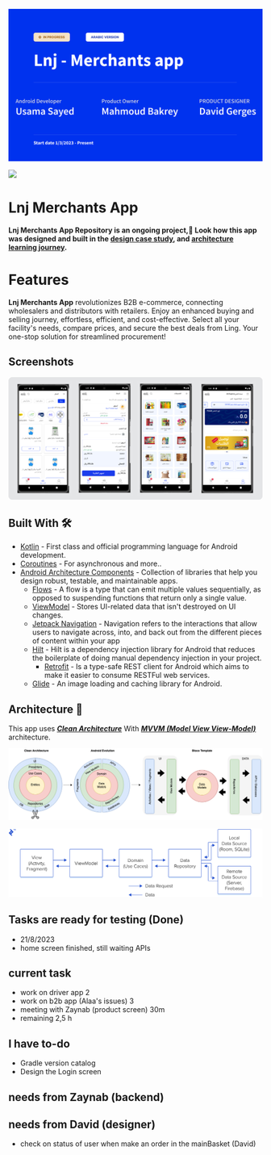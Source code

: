 ![Lnj B2B app](docs/images/lnj_b2b_spalsh.png "lnj b2b spalsh")

<a href="https://play.google.com/store/apps/details?id=com.sa.lnj"><img src="https://play.google.com/intl/en_us/badges/static/images/badges/en_badge_web_generic.png" height="70"></a>



Lnj Merchants App
==================

**Lnj Merchants App Repository is an ongoing project,🚧 Look how this app was designed and built in the [design case study](https://goo.gle/nia-figma](https://www.figma.com/file/IN2kItj0Uecjwguriit22U/LNJ---Merchant-App?type=design&mode=design&t=5RMadKxPufCaTTfp-1)), and [architecture learning journey](docs/ArchitectureLearningJourney.md).**

# Features

**Lnj Merchants App** revolutionizes B2B e-commerce, connecting wholesalers and distributors with retailers. Enjoy an enhanced buying and selling journey, effortless, efficient, and cost-effective. Select all your facility's needs, compare prices, and secure the best deals from Ling. Your one-stop solution for streamlined procurement!
## Screenshots

![Screenshot showing Home screen, Smart screen, Cart screen and Product screen](docs/images/screenshot.jpg "Screenshot showing Home screen, Smart screen, Cart screen and Product screen")



## Built With 🛠

- [Kotlin](https://kotlinlang.org/) - First class and official programming language for Android
  development.
- [Coroutines](https://kotlinlang.org/docs/reference/coroutines-overview.html) - For asynchronous
  and more..
- [Android Architecture Components](https://developer.android.com/topic/libraries/architecture) -
  Collection of libraries that help you design robust, testable, and maintainable apps.
    - [Flows](https://developer.android.com/kotlin/flow) - A flow is a type that can emit multiple
      values sequentially, as opposed to suspending functions that return only a single value.
    - [ViewModel](https://developer.android.com/topic/libraries/architecture/viewmodel) - Stores
      UI-related data that isn't destroyed on UI changes.
    - [Jetpack Navigation](https://developer.android.com/guide/navigation) - Navigation refers to
      the interactions that allow users to navigate across, into, and back out from the different
      pieces of content within your app
    - [Hilt](https://developer.android.com/training/dependency-injection/hilt-android) - Hilt is a
      dependency injection library for Android that reduces the boilerplate of doing manual
      dependency injection in your project.
        - [Retrofit](https://square.github.io/retrofit/) - Is a type-safe REST client for Android
          which
          aims to make it easier to consume RESTFul web services.
    - [Glide](https://bumptech.github.io/glide/) - An image loading and caching library for Android.
      <br />

## Architecture 🗼

This app uses [***Clean Architecture***](https://developer.android.com/topic/architecture) With [
***MVVM (Model View
View-Model)***](https://developer.android.com/jetpack/docs/guide#recommended-app-arch) architecture.

![](docs/images/AndroidTemplate-CleanArchitecture.png)

![](docs/images/mvvm.webp)

## Tasks are ready for testing (Done)

- 21/8/2023
- home screen finished, still waiting APIs

## current task

- work on driver app 2
- work on b2b app (Alaa's issues) 3
- meeting with Zaynab (product screen) 30m
- remaining 2,5 h

## I have to-do

- Gradle version catalog
- Design the Login screen

## needs from Zaynab (backend)

## needs from David (designer)

- check on status of user when make an order in the mainBasket (David)

